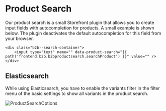 # Product Search

Our product search is a small Storefront plugin that allows you to create input fields with autocompletion for products.
A small example is shown below. The plugin deactivates the default autocompletion for this field from your browser.

```twig
<div class="b2b--search-container">
    <input type="text" name="" data-product-search="{{ path('frontend.b2b.b2bproductsearch.searchProduct') }}" value="" />
</div>
```

## Elasticsearch

While using Elasticsearch, you have to enable the variants filter in the filter menu of the basic settings to show all variants in the product search.

![ProductSearchOptions](../../../../../.gitbook/assets/product-search-options.png)
